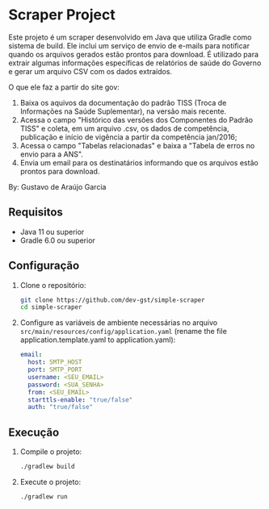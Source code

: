 # Scraper Project

Este projeto é um scraper desenvolvido em Java que utiliza Gradle como sistema de build. Ele inclui um serviço de envio de e-mails para notificar quando os arquivos gerados estão prontos para download.
É utilizado para extrair algumas informações específicas de relatórios de saúde do Governo e gerar um arquivo CSV com os dados extraídos.

O que ele faz a partir do site gov:

1. Baixa os aquivos da documentação do padrão TISS (Troca de Informações na Saúde Suplementar), na versão mais recente.
2. Acessa o campo "Histórico das versões dos Componentes do Padrão TISS" e coleta, em um arquivo .csv, os dados de competência, publicação e início de vigência a partir da competência jan/2016; 
3. Acessa o campo "Tabelas relacionadas" e baixa a "Tabela de erros no envio para a ANS".
4. Envia um email para os destinatários informando que os arquivos estão prontos para download.


By: Gustavo de Araújo Garcia

## Requisitos

- Java 11 ou superior
- Gradle 6.0 ou superior

## Configuração

1. Clone o repositório:
    ```sh
    git clone https://github.com/dev-gst/simple-scraper
    cd simple-scraper
    ```

2. Configure as variáveis de ambiente necessárias no arquivo `src/main/resources/config/application.yaml`
   (rename the file application.template.yaml to application.yaml):
    ```yaml
    email:
      host: SMTP_HOST
      port: SMTP_PORT
      username: <SEU_EMAIL>
      password: <SUA_SENHA>
      from: <SEU_EMAIL>
      starttls-enable: "true/false"
      auth: "true/false"
    ```

## Execução

1. Compile o projeto:
    ```sh
    ./gradlew build
    ```

2. Execute o projeto:
    ```sh
    ./gradlew run
    ```